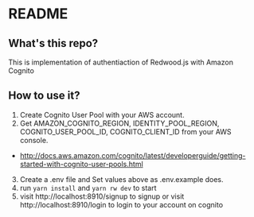 # README

## What's this repo?
This is implementation of authentiaction of Redwood.js with Amazon Cognito

## How to use it?
1. Create Cognito User Pool with your AWS account.
2. Get AMAZON_COGNITO_REGION, IDENTITY_POOL_REGION, COGNITO_USER_POOL_ID, COGNITO_CLIENT_ID from your AWS console.
  - http://docs.aws.amazon.com/cognito/latest/developerguide/getting-started-with-cognito-user-pools.html
3. Create a .env file and Set values above as .env.example does.
4. run `yarn install` and `yarn rw dev` to start
5. visit http://localhost:8910/signup to signup or visit http://localhost:8910/login to login to your account on cognito
